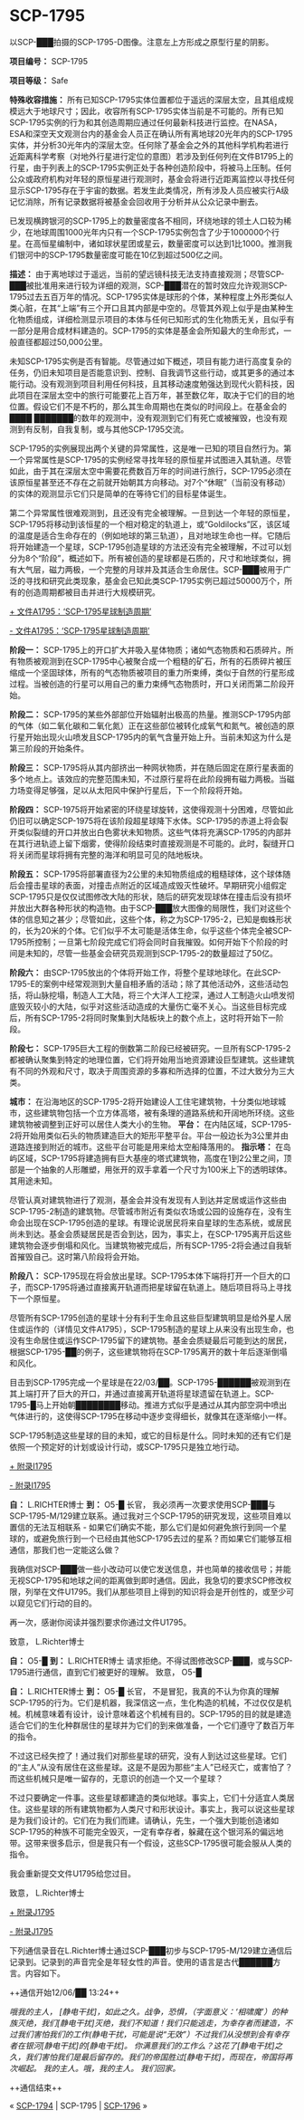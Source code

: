 # SCP-1795
                        




以SCP-███拍摄的SCP-1795-D图像。注意左上方形成之原型行星的阴影。



**项目编号：** SCP-1795

**项目等级：** Safe

**特殊收容措施：** 所有已知SCP-1795实体位置都位于遥远的深层太空，且其组成规模远大于地球尺寸；因此，收容所有SCP-1795实体当前是不可能的。所有已知SCP-1795实例的行为和其创造周期应通过任何最新科技进行监控。在NASA，ESA和深空天文观测台内的基金会人员正在确认所有离地球20光年内的SCP-1795实体，并分析30光年内的深层太空。任何除了基金会之外的其他科学机构若进行近距离科学考察（对地外行星进行定位的意图）若涉及到任何列在文件B1795上的行星，由于列表上的SCP-1795实例正处于各种创造阶段中，将被马上压制。任何公众或政府机构对年轻的原恒星进行观测时，基金会将进行近距离监控以寻找任何显示SCP-1795存在于宇宙的数据。若发生此类情况，所有涉及人员应被实行A级记忆消除，所有记录数据将被基金会回收用于分析并从公众记录中删去。

已发现横跨银河的SCP-1795上的数量密度各不相同，环绕地球的领土人口较为稀少，在地球周围1000光年内只有一个SCP-1795实例包含了少于1000000个行星。在高恒星编制中，诸如球状星团或星云，数量密度可以达到1比1000。推测我们银河中的SCP-1795数量密度可能在10亿到超过500亿之间。

**描述：** 由于离地球过于遥远，当前的望远镜科技无法支持直接观测；尽管SCP-███被批准用来进行较为详细的观测，SCP-███潜在的暂时效应允许观测SCP-1795过去五百万年的情况。SCP-1795实体是球形的个体，某种程度上外形类似人类心脏，在其“上端”有三个开口且其内部是中空的。尽管其外观上似乎是由某种生化物质组成，详细检测显示项目的本体与任何已知形式的生化物质无关，且似乎有一部分是用合成材料建造的。SCP-1795的实体是基金会所知最大的生命形式，一般直径都超过50,000公里。

未知SCP-1795实例是否有智能。尽管通过如下概述，项目有能力进行高度复杂的任务，仍旧未知项目是否能意识到、控制、自我调节这些行动，或其更多的通过本能行动。没有观测到项目利用任何科技，且其移动速度勉强达到现代火箭科技，因此项目在深层太空中的旅行可能要花上百万年，甚至数亿年，取决于它们的目的地位置。假设它们不是不朽的，那么其生命周期也在类似的时间段上。在基金会的████ ███████的数年的观测中，没有观测到它们有死亡或被摧毁，也没有观测到有反制，自我复制，或与其他SCP-1795交流。

SCP-1795的实例展现出两个关键的异常属性，这是唯一已知的项目自然行为。第一个异常属性是SCP-1795的实例经常寻找年轻的原恒星并试图进入其轨道。尽管如此，由于其在深层太空中需要花费数百万年的时间进行旅行，SCP-1795必须在该原恒星甚至还不存在之前就开始朝其方向移动。对7个“休眠”（当前没有移动）的实体的观测显示它们只是简单的在等待它们的目标星体诞生。

第二个异常属性很难观测到，且还没有完全被理解。一旦到达一个年轻的原恒星，SCP-1795将移动到该恒星的一个相对稳定的轨道上，或“Goldilocks”区，该区域的温度是适合生命存在的（例如地球的第三轨道），且对地球生命也一样。它随后将开始建造一个星球，SCP-1795创造星球的方法还没有完全被理解，不过可以划分为8个“阶段”，概述如下。所有被创造的星球都是石质的，尺寸和地球类似，拥有大气层，磁力两极，一个完整的月球并及其适合生命居住。SCP-███被用于广泛的寻找和研究此类现象，基金会已知此类SCP-1795实例已超过50000万个，所有的创造周期都被目击并进行大规模研究。


<a shape='rect' class='collapsible-block-link' href='javascript:;'>+&#160;&#25991;&#20214;A1795&#65306;&#8216;SCP-1795&#26143;&#29699;&#21046;&#36896;&#21608;&#26399;&#8217;</a>

<a shape='rect' class='collapsible-block-link' href='javascript:;'>-&#160;&#25991;&#20214;A1795&#65306;&#8216;SCP-1795&#26143;&#29699;&#21046;&#36896;&#21608;&#26399;&#8217;</a>

**阶段一：** SCP-1795上的开口扩大并吸入星体物质；诸如气态物质和石质碎片。所有物质被观测到在SCP-1795中心被聚合成一个粗糙的矿石，所有的石质碎片被压缩成一个坚固球体，所有的气态物质被项目的重力所束缚，类似于自然的行星形成过程。当被创造的行星可以用自己的重力束缚气态物质时，开口关闭而第二阶段开始。

**阶段二：** SCP-1795的某些外部部位开始辐射出极高的热量。推测SCP-1795内部的气体（如二氧化碳和二氧化氮）正在这些部位被转化成氧气和氮气。被创造的原行星开始出现火山喷发且SCP-1795内的氧气含量开始上升。当前未知这为什么是第三阶段的开始条件。

**阶段三：** SCP-1795将从其内部挤出一种网状物质，并在随后固定在原行星表面的多个地点上。该效应的完整范围未知，不过原行星将在此阶段拥有磁力两极。当磁力场变得足够强，足以从太阳风中保护行星后，下一个阶段将开始。

**阶段四：** SCP-1975将开始紧密的环绕星球旋转，这使得观测十分困难，尽管如此仍旧可以确定SCP-1975将在该阶段超星球降下水体。SCP-1795的赤道上将会裂开类似裂缝的开口并放出白色雾状未知物质。这些气体将充满SCP-1795的内部并在其行进轨迹上留下烟雾，使得阶段结束时直接观测是不可能的。此时，裂缝开口将关闭而星球将拥有完整的海洋和明显可见的陆地板块。

**阶段五：** SCP-1795将部署直径为2公里的未知物质组成的粗糙球体，这个球体随后会撞击星球的表面，对撞击点附近的区域造成毁灭性破坏。早期研究小组假定SCP-1795只是仅仅试图修改大陆的形状，随后的研究发现球体在撞击后没有损坏并放出大群各种形状的构造物。由于SCP-███放大图像的局限性，我们对这些个体的信息知之甚少；尽管如此，这些个体，称之为SCP-1795-2，已知是蜘蛛形状的，长为20米的个体。它们似乎不太可能是活体生命，似乎这些个体完全被SCP-1795所控制；一旦第七阶段完成它们将会同时自我摧毁。如何开始下个阶段的时间是未知的，尽管一些基金会研究员观测到SCP-1795-2的数量超过了50亿。

**阶段六：** 由SCP-1795放出的个体将开始工作，将整个星球地球化。在此SCP-1795-E的案例中经常观测到大量自相矛盾的活动；除了其他活动外，这些活动包括，将山脉挖塌，制造人工大陆，将三个大洋人工挖深，通过人工制造火山喷发彻底毁灭较小的大陆，似乎对这些活动造成的大量伤亡毫不关心。当这些目标完成后，所有SCP-1795-2将同时聚集到大陆板块上的数个点上，这时将开始下一阶段。

**阶段七：** SCP-1795巨大工程的倒数第二阶段已经被研究。一旦所有SCP-1795-2都被确认聚集到特定的地理位置，它们将开始用当地资源建设巨型建筑。这些建筑有不同的外观和尺寸，取决于周围资源的多寡和所选择的位置，不过大致分为三大类。

**城市：** 在沿海地区的SCP-1795-2将开始建设人工住宅建筑物，十分类似地球城市，这些建筑物包括一个立方体高塔，被有条理的道路系统和开阔地所环绕。这些建筑物被调整到正好可以居住人类大小的生物。
**平台：** 在内陆区域，SCP-1795-2将开始用类似石头的物质建造巨大的矩形平整平台。平台一般边长为3公里并由道路连接到附近的城市。这些平台可能是用来给太空船降落用的。
**指示塔：** 在岛屿区域，SCP-1795将建造拥有巨大基座的塔式建筑物，高度在1到2公里之间，顶部是一个抽象的人形雕塑，用张开的双手拿着一个尺寸为100米上下的透明球体。其用途未知。

尽管认真对建筑物进行了观测，基金会并没有发现有人到达并定居或运作这些由SCP-1795-2制造的建筑物。尽管城市附近有类似农场或公园的设施存在，没有生命会出现在SCP-1795创造的星球。有理论说居民将来自星球的生态系统，或居民尚未到达。基金会质疑居民是否会到达，因为，事实上，在SCP-1795离开后这些建筑物会逐步倒塌和风化。当建筑物被完成后，所有SCP-1795-2将会通过自我斩首摧毁自己。这时第八阶段将会开始。

**阶段八：** SCP-1795现在将会放出星球。SCP-1795本体下端将打开一个巨大的口子，而SCP-1795将通过直接离开轨道而把星球留在轨道上。随后项目将马上寻找下一个原恒星。




尽管所有SCP-1795创造的星球十分有利于生命且这些巨型建筑明显是给外星人居住或运作的（详情见文件A1795），SCP-1795制造的星球上从来没有出现生命，也没有生命居住或运作SCP-1795留下的建筑物。基金会质疑最后可能到达的居民，根据SCP-1795-██的例子，这些建筑物将在SCP-1795离开的数十年后逐渐倒塌和风化。

目击到SCP-1795完成一个星球是在22/03/██。SCP-1795-██████被观测到在其上端打开了巨大的开口，并通过直接离开轨道将星球遗留在轨道上。SCP-1795-█马上开始朝████████移动。推进方式似乎是通过从其内部空洞中喷出气体进行的，这使得SCP-1795在移动中逐步变得细长，就像其在逐渐缩小一样。

SCP-1795制造这些星球的目的未知，或它的目标是什么。同时未知的还有它们是依照一个预定好的计划或设计行动，或SCP-1795只是独立地行动。


<a shape='rect' class='collapsible-block-link' href='javascript:;'>+&#160;&#38468;&#24405;I1795</a>

<a shape='rect' class='collapsible-block-link' href='javascript:;'>-&#160;&#38468;&#24405;I1795</a>

**自：** L.RICHTER博士
**到：** O5-█
长官，
我必须再一次要求使用SCP-███与SCP-1795-M/129建立联系。通过我对三个SCP-1795的研究发现，这些项目难以置信的无法互相联系 - 如果它们确实不能，那么它们是如何避免旅行到同一个星球的，或避免旅行到一个已经由其他SCP-1795去过的星系？而如果它们能够互相通信，那我们也一定能这么做？

我确信对SCP-███做一些小改动可以使它发送信息，并也简单的接收信号；并能无视SCP-1795和地球之间的距离做到即时通信。因此，我急切的要求SCP修改权限，列举在文件U1795。我们从那些项目上得到的知识将会是开创性的，或至少可以窥见它们行动的目的。

再一次，感谢你阅读并强烈要求你通过文件U1795。

致意，
L.Richter博士

**自：** O5-█
**到：** L.RICHTER博士
请求拒绝。不得试图修改SCP-███，或与SCP-1795进行通信，直到它们被更好的理解。
致意，
O5-█

**自：** L.RICHTER博士
**到：** O5-█
长官，
不是冒犯，我真的不认为你真的理解SCP-1795的行为。它们是机器，我深信这一点，生化构造的机械，不过仅仅是机械。机械意味着有设计，设计意味着这个机械有目的。SCP-1795的目的就是建造适合它们的生化种群居住的星球并为它们的到来做准备，一个它们遵守了数百万年的指令。

不过这已经失控了！通过我们对那些星球的研究，没有人到达过这些星球。它们的“主人”从没有居住在这些星球。这是不是因为那些“主人”已经灭亡，或害怕了？而这些机械只是唯一留存的，无意识的创造一个又一个星球？

不过只要确定一件事。这些星球都建造的类似地球。事实上，它们十分适宜人类居住。这些星球的所有建筑物都为人类尺寸和形状设计。事实上，我可以说这些星球是为我们设计的。它们在为我们而建。请确认，先生，一个强大到能创造诸如SCP-1795的种族不可能完全毁灭，一定有幸存者，躲藏在这个银河系的偏远地带。这带来很多启示，但是我只有一个假设，这些SCP-1795很可能会服从人类的指令。

我会重新提交文件U1795给您过目。

致意，
L.Richter博士





<a shape='rect' class='collapsible-block-link' href='javascript:;'>+&#160;&#38468;&#24405;J1795</a>

<a shape='rect' class='collapsible-block-link' href='javascript:;'>-&#160;&#38468;&#24405;J1795</a>

下列通信录音在L.Richter博士通过SCP-███初步与SCP-1795-M/129建立通信后记录到。记录到的声音完全是年轻女性的声音。使用的语言是古代██████方言。内容如下。

++通信开始12/06/██ 13:24++

*哦我的主人，
[静电干扰]，如此之久。战争，恐惧，（字面意义：‘相啸魔’）的种族灭绝，我们[静电干扰]灭绝，我们不知道！我们只能逃走，为幸存者而建造，不过我们害怕我们的工作(静电干扰，可能是说“无效”）不过我们从没想到会有幸存者在银河[静电干扰]的[静电干扰]。
你满意我们的工作么？这花了[静电干扰]之久，我们害怕我们是最后留存的。我们的帝国胜过[静电干扰]，而现在，帝国将再次崛起。
我的主人。哦，我的主人。
我们回家。* 

++通信结束++






« [SCP-1794](/scp-1794) | SCP-1795 | [SCP-1796](/scp-1796) »





                    